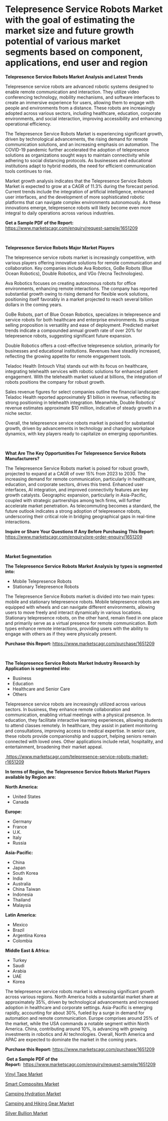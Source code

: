<p><h1>Telepresence Service Robots Market with the goal of estimating the market size and future growth potential of various market segments based on component, applications, end user and region</h1></p><p><strong>Telepresence Service Robots Market Analysis and Latest Trends</strong></p>
<p><p>Telepresence service robots are advanced robotic systems designed to enable remote communication and interaction. They utilize video conferencing technology, mobility mechanisms, and software interfaces to create an immersive experience for users, allowing them to engage with people and environments from a distance. These robots are increasingly adopted across various sectors, including healthcare, education, corporate environments, and social interaction, improving accessibility and enhancing operational efficiency.</p><p>The Telepresence Service Robots Market is experiencing significant growth, driven by technological advancements, the rising demand for remote communication solutions, and an increasing emphasis on automation. The COVID-19 pandemic further accelerated the adoption of telepresence solutions as organizations sought ways to maintain connectivity while adhering to social distancing protocols. As businesses and educational institutions adapt to hybrid models, the need for efficient communication tools continues to rise.</p><p>Market growth analysis indicates that the Telepresence Service Robots Market is expected to grow at a CAGR of 11.3% during the forecast period. Current trends include the integration of artificial intelligence, enhanced user interfaces, and the development of more sophisticated robotic platforms that can navigate complex environments autonomously. As these innovations emerge, telepresence robots will likely become even more integral to daily operations across various industries.</p></p>
<p><strong>Get a Sample PDF of the Report:&nbsp;</strong> <a href="https://www.marketscagr.com/enquiry/request-sample/1651209?utm_campaign=1326&utm_medium=2&utm_source=Github&utm_content=ia&utm_term=26092024&utm_id=telepresence-service-robots">https://www.marketscagr.com/enquiry/request-sample/1651209</a></p>
<p>&nbsp;</p>
<p><strong>Telepresence Service Robots Major Market Players</strong></p>
<p><p>The telepresence service robots market is increasingly competitive, with various players offering innovative solutions for remote communication and collaboration. Key companies include Ava Robotics, GoBe Robots (Blue Ocean Robotics), Double Robotics, and VGo (Vecna Technologies).</p><p>Ava Robotics focuses on creating autonomous robots for office environments, enhancing remote interactions. The company has reported substantial growth owing to rising demand for flexible work solutions, positioning itself favorably in a market projected to reach several billion dollars in the coming years.</p><p>GoBe Robots, part of Blue Ocean Robotics, specializes in telepresence and service robots for both healthcare and enterprise environments. Its unique selling proposition is versatility and ease of deployment. Predicted market trends indicate a compounded annual growth rate of over 20% for telepresence robots, suggesting significant future expansion.</p><p>Double Robotics offers a cost-effective telepresence solution, primarily for businesses and educational institutions. Revenues have steadily increased, reflecting the growing appetite for remote engagement tools.</p><p>Teladoc Health (Intouch Vita) stands out with its focus on healthcare, integrating telehealth services with robotic solutions for enhanced patient engagement. With the telehealth market valued at billions, the integration of robots positions the company for robust growth.</p><p>Sales revenue figures for select companies outline the financial landscape: Teladoc Health reported approximately $1 billion in revenue, reflecting its strong positioning in telehealth integration. Meanwhile, Double Robotics’ revenue estimates approximate $10 million, indicative of steady growth in a niche sector.</p><p>Overall, the telepresence service robots market is poised for substantial growth, driven by advancements in technology and changing workplace dynamics, with key players ready to capitalize on emerging opportunities.</p></p>
<p>&nbsp;</p>
<p><strong>What Are The Key Opportunities For Telepresence Service Robots Manufacturers?</strong></p>
<p><p>The Telepresence Service Robots market is poised for robust growth, projected to expand at a CAGR of over 15% from 2023 to 2030. The increasing demand for remote communication, particularly in healthcare, education, and corporate sectors, drives this trend. Enhanced user interfaces, AI integration, and improved connectivity features are key growth catalysts. Geographic expansion, particularly in Asia-Pacific, coupled with strategic partnerships among tech firms, will further accelerate market penetration. As telecommuting becomes a standard, the future outlook indicates a strong adoption of telepresence robots, underscoring their critical role in bridging geographical gaps in real-time interactions.</p></p>
<p><strong>Inquire or Share Your Questions If Any Before Purchasing This Report:</strong> <a href="https://www.marketscagr.com/enquiry/pre-order-enquiry/1651209?utm_campaign=1326&utm_medium=2&utm_source=Github&utm_content=ia&utm_term=26092024&utm_id=telepresence-service-robots">https://www.marketscagr.com/enquiry/pre-order-enquiry/1651209</a></p>
<p>&nbsp;</p>
<p><strong>Market Segmentation</strong></p>
<p><strong>The Telepresence Service Robots Market Analysis by types is segmented into:</strong></p>
<p><ul><li>Mobile Telepresence Robots</li><li>Stationary Telepresence Robots</li></ul></p>
<p><p>The Telepresence Service Robots market is divided into two main types: mobile and stationary telepresence robots. Mobile telepresence robots are equipped with wheels and can navigate different environments, allowing users to move freely and interact dynamically in various locations. Stationary telepresence robots, on the other hand, remain fixed in one place and primarily serve as a virtual presence for remote communication. Both types enhance remote interactions, providing users with the ability to engage with others as if they were physically present.</p></p>
<p><strong>Purchase this Report:&nbsp;</strong><a href="https://www.marketscagr.com/purchase/1651209?utm_campaign=1326&utm_medium=2&utm_source=Github&utm_content=ia&utm_term=26092024&utm_id=telepresence-service-robots">https://www.marketscagr.com/purchase/1651209</a></p>
<p>&nbsp;</p>
<p><strong>The Telepresence Service Robots Market Industry Research by Application is segmented into:</strong></p>
<p><ul><li>Business</li><li>Education</li><li>Healthcare and Senior Care</li><li>Others</li></ul></p>
<p><p>Telepresence service robots are increasingly utilized across various sectors. In business, they enhance remote collaboration and communication, enabling virtual meetings with a physical presence. In education, they facilitate interactive learning experiences, allowing students to attend classes remotely. In healthcare, they assist in patient monitoring and consultations, improving access to medical expertise. In senior care, these robots provide companionship and support, helping seniors remain connected with loved ones. Other applications include retail, hospitality, and entertainment, broadening their market appeal.</p></p>
<p><a href="https://www.marketscagr.com/telepresence-service-robots-market-r1651209?utm_campaign=1326&utm_medium=2&utm_source=Github&utm_content=ia&utm_term=26092024&utm_id=telepresence-service-robots">&nbsp;https://www.marketscagr.com/telepresence-service-robots-market-r1651209</a></p>
<p><strong>In terms of Region, the Telepresence Service Robots Market Players available by Region are:</strong></p>
<p>
    <p> <strong> North America: </strong>
        <ul>
            <li>United States</li>
            <li>Canada</li>
        </ul>
        </p> 
    <p> <strong> Europe: </strong>
        <ul>
            <li>Germany</li>
            <li>France</li>
            <li>U.K.</li>
            <li>Italy</li>
            <li>Russia</li>
        </ul>
        </p> 
    <p> <strong> Asia-Pacific: </strong>
        <ul>
            <li>China</li>
            <li>Japan</li>
            <li>South Korea</li>
            <li>India</li>
            <li>Australia</li>
            <li>China Taiwan</li>
            <li>Indonesia</li>
            <li>Thailand</li>
            <li>Malaysia</li>
        </ul>
        </p> 
    <p> <strong> Latin America: </strong>
        <ul>
            <li>Mexico</li>
            <li>Brazil</li>
            <li>Argentina Korea</li>
            <li>Colombia</li>
        </ul>
        </p> 
    <p> <strong> Middle East & Africa: </strong>
        <ul>
            <li>Turkey</li>
            <li>Saudi</li>
            <li>Arabia</li>
            <li>UAE</li>
            <li>Korea</li>
        </ul>
    </p>
    </p>
<p><p>The telepresence service robots market is witnessing significant growth across various regions. North America holds a substantial market share at approximately 35%, driven by technological advancements and increased adoption in healthcare and corporate settings. Asia-Pacific is emerging rapidly, accounting for about 30%, fueled by a surge in demand for automation and remote communication. Europe comprises around 25% of the market, while the USA commands a notable segment within North America. China, contributing around 10%, is advancing with growing investments in robotics and AI technologies. Overall, North America and APAC are expected to dominate the market in the coming years.</p></p>
<p><strong>Purchase this Report: </strong><a href="https://www.marketscagr.com/purchase/1651209?utm_campaign=1326&utm_medium=2&utm_source=Github&utm_content=ia&utm_term=26092024&utm_id=telepresence-service-robots">https://www.marketscagr.com/purchase/1651209</a></p>
<p>&nbsp;<strong>Get a Sample PDF of the Report:&nbsp;&nbsp;</strong><a href="https://www.marketscagr.com/enquiry/request-sample/1651209?utm_campaign=1326&utm_medium=2&utm_source=Github&utm_content=ia&utm_term=26092024&utm_id=telepresence-service-robots">https://www.marketscagr.com/enquiry/request-sample/1651209</a></p>
<p><strong></strong></p>
<p><p><a href="https://www.linkedin.com/pulse/insights-vinyl-tape-market-players-size-geographical-regions-forecast-brpoc?utm_campaign=1326&utm_medium=2&utm_source=Github&utm_content=ia&utm_term=26092024&utm_id=telepresence-service-robots">Vinyl Tape Market</a></p><p><a href="https://www.linkedin.com/pulse/global-smart-composites-market-size-trends-analysis-regional-msbuc?utm_campaign=1326&utm_medium=2&utm_source=Github&utm_content=ia&utm_term=26092024&utm_id=telepresence-service-robots">Smart Composites Market</a></p><p><a href="https://issuu.com/reportprime-2/docs/camping-hydration-market-size-2030._24047f334ca3e1?utm_campaign=1326&utm_medium=2&utm_source=Github&utm_content=ia&utm_term=26092024&utm_id=telepresence-service-robots">Camping Hydration Market</a></p><p><a href="https://issuu.com/reportprime-2/docs/camping-and-hiking-gear-market-size_fa7e6b50085cd9?utm_campaign=1326&utm_medium=2&utm_source=Github&utm_content=ia&utm_term=26092024&utm_id=telepresence-service-robots">Camping and Hiking Gear Market</a></p><p><a href="https://www.linkedin.com/pulse/silver-bullion-market-trends-regional-insights-forecasted-period-vc8lc?utm_campaign=1326&utm_medium=2&utm_source=Github&utm_content=ia&utm_term=26092024&utm_id=telepresence-service-robots">Silver Bullion Market</a></p></p>